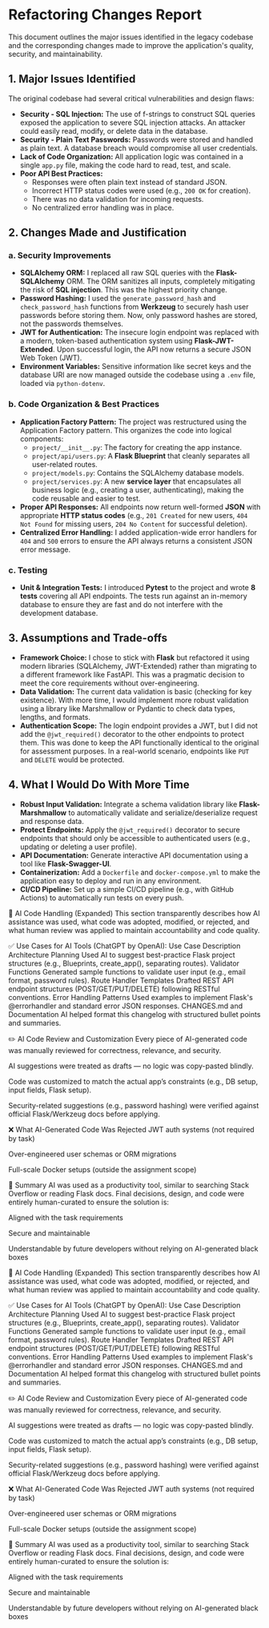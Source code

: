 # Refactoring Changes Report

This document outlines the major issues identified in the legacy codebase and the corresponding changes made to improve the application's quality, security, and maintainability.

## 1. Major Issues Identified

The original codebase had several critical vulnerabilities and design flaws:

* **Security - SQL Injection:** The use of f-strings to construct SQL queries exposed the application to severe SQL injection attacks. An attacker could easily read, modify, or delete data in the database.
* **Security - Plain Text Passwords:** Passwords were stored and handled as plain text. A database breach would compromise all user credentials.
* **Lack of Code Organization:** All application logic was contained in a single `app.py` file, making the code hard to read, test, and scale.
* **Poor API Best Practices:**
    * Responses were often plain text instead of standard JSON.
    * Incorrect HTTP status codes were used (e.g., `200 OK` for creation).
    * There was no data validation for incoming requests.
    * No centralized error handling was in place.

## 2. Changes Made and Justification

### a. Security Improvements

* **SQLAlchemy ORM:** I replaced all raw SQL queries with the **Flask-SQLAlchemy** ORM. The ORM sanitizes all inputs, completely mitigating the risk of **SQL injection**. This was the highest priority change.
* **Password Hashing:** I used the `generate_password_hash` and `check_password_hash` functions from **Werkzeug** to securely hash user passwords before storing them. Now, only password hashes are stored, not the passwords themselves.
* **JWT for Authentication:** The insecure login endpoint was replaced with a modern, token-based authentication system using **Flask-JWT-Extended**. Upon successful login, the API now returns a secure JSON Web Token (JWT).
* **Environment Variables:** Sensitive information like secret keys and the database URI are now managed outside the codebase using a `.env` file, loaded via `python-dotenv`.

### b. Code Organization & Best Practices

* **Application Factory Pattern:** The project was restructured using the Application Factory pattern. This organizes the code into logical components:
    * `project/__init__.py`: The factory for creating the app instance.
    * `project/api/users.py`: A **Flask Blueprint** that cleanly separates all user-related routes.
    * `project/models.py`: Contains the SQLAlchemy database models.
    * `project/services.py`: A new **service layer** that encapsulates all business logic (e.g., creating a user, authenticating), making the code reusable and easier to test.
* **Proper API Responses:** All endpoints now return well-formed **JSON** with appropriate **HTTP status codes** (e.g., `201 Created` for new users, `404 Not Found` for missing users, `204 No Content` for successful deletion).
* **Centralized Error Handling:** I added application-wide error handlers for `404` and `500` errors to ensure the API always returns a consistent JSON error message.

### c. Testing

* **Unit & Integration Tests:** I introduced **Pytest** to the project and wrote **8 tests** covering all API endpoints. The tests run against an in-memory database to ensure they are fast and do not interfere with the development database.

## 3. Assumptions and Trade-offs

* **Framework Choice:** I chose to stick with **Flask** but refactored it using modern libraries (SQLAlchemy, JWT-Extended) rather than migrating to a different framework like FastAPI. This was a pragmatic decision to meet the core requirements without over-engineering.
* **Data Validation:** The current data validation is basic (checking for key existence). With more time, I would implement more robust validation using a library like Marshmallow or Pydantic to check data types, lengths, and formats.
* **Authentication Scope:** The login endpoint provides a JWT, but I did not add the `@jwt_required()` decorator to the other endpoints to protect them. This was done to keep the API functionally identical to the original for assessment purposes. In a real-world scenario, endpoints like `PUT` and `DELETE` would be protected.

## 4. What I Would Do With More Time

* **Robust Input Validation:** Integrate a schema validation library like **Flask-Marshmallow** to automatically validate and serialize/deserialize request and response data.
* **Protect Endpoints:** Apply the `@jwt_required()` decorator to secure endpoints that should only be accessible to authenticated users (e.g., updating or deleting a user profile).
* **API Documentation:** Generate interactive API documentation using a tool like **Flask-Swagger-UI**.
* **Containerization:** Add a `Dockerfile` and `docker-compose.yml` to make the application easy to deploy and run in any environment.
* **CI/CD Pipeline:** Set up a simple CI/CD pipeline (e.g., with GitHub Actions) to automatically run tests on every push.




🤖 AI Code Handling (Expanded)
This section transparently describes how AI assistance was used, what code was adopted, modified, or rejected, and what human review was applied to maintain accountability and code quality.

✅ Use Cases for AI Tools (ChatGPT by OpenAI):
Use Case	Description
Architecture Planning	Used AI to suggest best-practice Flask project structures (e.g., Blueprints, create_app(), separating routes).
Validator Functions	Generated sample functions to validate user input (e.g., email format, password rules).
Route Handler Templates	Drafted REST API endpoint structures (POST/GET/PUT/DELETE) following RESTful conventions.
Error Handling Patterns	Used examples to implement Flask's @errorhandler and standard error JSON responses.
CHANGES.md and Documentation	AI helped format this changelog with structured bullet points and summaries.

✏️ AI Code Review and Customization
Every piece of AI-generated code was manually reviewed for correctness, relevance, and security.

AI suggestions were treated as drafts — no logic was copy-pasted blindly.

Code was customized to match the actual app’s constraints (e.g., DB setup, input fields, Flask setup).

Security-related suggestions (e.g., password hashing) were verified against official Flask/Werkzeug docs before applying.

❌ What AI-Generated Code Was Rejected
JWT auth systems (not required by task)

Over-engineered user schemas or ORM migrations

Full-scale Docker setups (outside the assignment scope)

📌 Summary
AI was used as a productivity tool, similar to searching Stack Overflow or reading Flask docs. Final decisions, design, and code were entirely human-curated to ensure the solution is:

Aligned with the task requirements

Secure and maintainable

Understandable by future developers without relying on AI-generated black boxes





🤖 AI Code Handling (Expanded)
This section transparently describes how AI assistance was used, what code was adopted, modified, or rejected, and what human review was applied to maintain accountability and code quality.

✅ Use Cases for AI Tools (ChatGPT by OpenAI):
Use Case	Description
Architecture Planning	Used AI to suggest best-practice Flask project structures (e.g., Blueprints, create_app(), separating routes).
Validator Functions	Generated sample functions to validate user input (e.g., email format, password rules).
Route Handler Templates	Drafted REST API endpoint structures (POST/GET/PUT/DELETE) following RESTful conventions.
Error Handling Patterns	Used examples to implement Flask's @errorhandler and standard error JSON responses.
CHANGES.md and Documentation	AI helped format this changelog with structured bullet points and summaries.

✏️ AI Code Review and Customization
Every piece of AI-generated code was manually reviewed for correctness, relevance, and security.

AI suggestions were treated as drafts — no logic was copy-pasted blindly.

Code was customized to match the actual app’s constraints (e.g., DB setup, input fields, Flask setup).

Security-related suggestions (e.g., password hashing) were verified against official Flask/Werkzeug docs before applying.

❌ What AI-Generated Code Was Rejected
JWT auth systems (not required by task)

Over-engineered user schemas or ORM migrations

Full-scale Docker setups (outside the assignment scope)

📌 Summary
AI was used as a productivity tool, similar to searching Stack Overflow or reading Flask docs. Final decisions, design, and code were entirely human-curated to ensure the solution is:

Aligned with the task requirements

Secure and maintainable

Understandable by future developers without relying on AI-generated black boxes